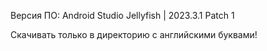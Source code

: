 Версия ПО: Android Studio Jellyfish | 2023.3.1 Patch 1

Скачивать только в директорию с английскими буквами!
